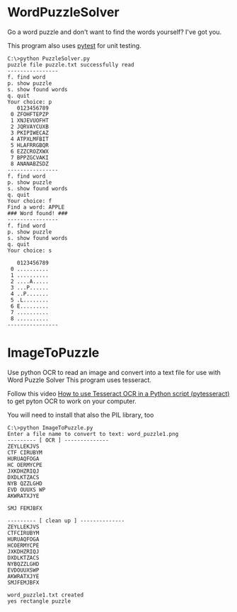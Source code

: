 # WordPuzzleSolver
Go a word puzzle and don't want to find the words yourself? I've got you.

This program also uses [pytest](https://docs.pytest.org/en/stable/) for unit testing.

```
C:\>python PuzzleSolver.py
puzzle file puzzle.txt successfully read
----------------
f. find word
p. show puzzle
s. show found words
q. quit
Your choice: p
   0123456789
 0 ZFOHFTEPZP
 1 XNJEVUOFHT
 2 JQRVAYCUXB
 3 PKIPIWECAZ
 4 ATPXLMFBIT
 5 HLAFRRGBQR
 6 EZZCROZXWX
 7 BPPZGCVAKI
 8 ANANABZSDZ
----------------
f. find word
p. show puzzle
s. show found words
q. quit
Your choice: f
Find a word: APPLE
### Word found! ###
----------------
f. find word
p. show puzzle
s. show found words
q. quit
Your choice: s

   0123456789
 0 ..........
 1 ..........
 2 ....A.....
 3 ...P......
 4 ..P.......
 5 .L........
 6 E.........
 7 ..........
 8 ..........
----------------

```

# ImageToPuzzle

Use python OCR to read an image and convert into a text file for use with Word Puzzle Solver
This program uses tesseract.

Follow this video [How to use Tesseract OCR in a Python script (pytesseract)](https://www.youtube.com/watch?v=HNCypVfeTdw) to get pyton OCR to work on your computer.

You will need to install that also the PIL library, too

```
C:\>python ImageToPuzzle.py
Enter a file name to convert to text: word_puzzle1.png
--------- [ OCR ] --------------
ZEYLLEKJVS
CTF CIRUBYM
HURUAQFOGA
HC OERMYCPE
JXKDHZRIQJ
DXDLKTZACS
NYB QZZLGHD
EVD OUUXS WP
AKWRATXJYE

SMJ FEMJBFX

--------- [ clean up ] --------------
ZEYLLEKJVS
CTFCIRUBYM
HURUAQFOGA
HCOERMYCPE
JXKDHZRIQJ
DXDLKTZACS
NYBQZZLGHD
EVDOUUXSWP
AKWRATXJYE
SMJFEMJBFX

word_puzzle1.txt created
yes rectangle puzzle
```

